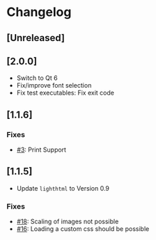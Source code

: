 # Changelog

## [Unreleased]

## [2.0.0]

- Switch to Qt 6
- Fix/improve font selection
- Fix test executables: Fix exit code

## [1.1.6]

### Fixes

- [#3](https://github.com/procitec/qlitehtmlbrowser/issues/3): Print Support

## [1.1.5]

- Update `lighthtml` to Version 0.9

### Fixes

- [#18](https://github.com/procitec/qlitehtmlbrowser/issues/18): Scaling of images not possible
- [#16](https://github.com/procitec/qlitehtmlbrowser/issues/16): Loading a custom css should be possible

